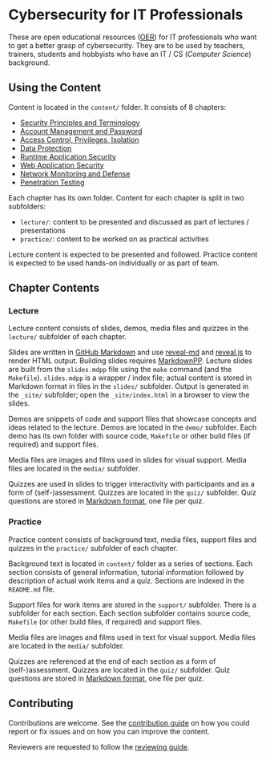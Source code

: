 # Cybersecurity for IT Professionals

These are open educational resources ([OER](https://en.wikipedia.org/wiki/Open_educational_resources)) for IT professionals who want to get a better grasp of cybersecurity.
They are to be used by teachers, trainers, students and hobbyists who have an IT / CS (_Computer Science_) background.

## Using the Content

Content is located in the `content/` folder.
It consists of 8 chapters:

* [Security Principles and Terminology](content/chapters/security-principles/)
* [Account Management and Password](content/chapters/account-management/)
* [Access Control, Privileges, Isolation](content/chapters/access-control/)
* [Data Protection](content/chapters/data-protection/)
* [Runtime Application Security](content/chapters/runtime-security/)
* [Web Application Security](content/chapters/web-security/)
* [Network Monitoring and Defense](content/chapters/network-monitoring/)
* [Penetration Testing](content/chapters/penetration-testing/)

Each chapter has its own folder.
Content for each chapter is split in two subfolders:
* `lecture/`: content to be presented and discussed as part of lectures / presentations
* `practice/`: content to be worked on as practical activities

Lecture content is expected to be presented and followed.
Practice content is expected to be used hands-on individually or as part of team.

## Chapter Contents

### Lecture

Lecture content consists of slides, demos, media files and quizzes in the `lecture/` subfolder of each chapter.

Slides are written in [GitHub Markdown](https://guides.github.com/features/mastering-markdown/) and use [reveal-md](https://github.com/webpro/reveal-md) and [reveal.js](https://revealjs.com/) to render HTML output.
Building slides requires [MarkdownPP](https://github.com/amyreese/markdown-pp).
Lecture slides are built from the `slides.mdpp` file using the `make` command (and the `Makefile`).
`slides.mdpp` is a wrapper / index file;
actual content is stored in Markdown format in files in the `slides/` subfolder.
Output is generated in the `_site/` subfolder;
open the `_site/index.html` in a browser to view the slides.

Demos are snippets of code and support files that showcase concepts and ideas related to the lecture.
Demos are located in the `demo/` subfolder.
Each demo has its own folder with source code, `Makefile` or other build files (if required) and support files.

Media files are images and films used in slides for visual support.
Media files are located in the `media/` subfolder.

Quizzes are used in slides to trigger interactivity with participants and as a form of (self-)assessment.
Quizzes are located in the `quiz/` subfolder.
Quiz questions are stored in [Markdown format](https://guides.github.com/features/mastering-markdown/), one file per quiz.

### Practice

Practice content consists of background text, media files, support files and quizzes in the `practice/` subfolder of each chapter.

Background text is located in `content/` folder as a series of sections.
Each section consists of general information, tutorial information followed by description of actual work items and a quiz.
Sections are indexed in the `README.md` file.

Support files for work items are stored in the `support/` subfolder.
There is a subfolder for each section.
Each section subfolder contains source code, `Makefile` (or other build files, if required) and support files.

Media files are images and films used in text for visual support.
Media files are located in the `media/` subfolder.

Quizzes are referenced at the end of each section as a form of (self-)assessment.
Quizzes are located in the `quiz/` subfolder.
Quiz questions are stored in [Markdown format](https://guides.github.com/features/mastering-markdown/), one file per quiz.

## Contributing

Contributions are welcome.
See the [contribution guide](CONTRIBUTING.md) on how you could report or fix issues and on how you can improve the content.

Reviewers are requested to follow the [reviewing guide](REVIEWING.md).
